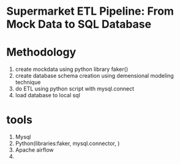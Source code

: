 # Supermarket ETL Pipeline: From Mock Data to SQL Database



# Methodology
 1. create mockdata using python library faker()
 2. create database schema creation using demensional modeling technique
 3. do ETL using python script with mysql.connect
 4. load database to local sql

# tools
 1. Mysql
 2. Python(libraries:faker, mysql.connector, )
 3. Apache airflow
 4.